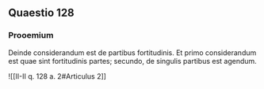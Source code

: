## Quaestio 128

### Prooemium

Deinde considerandum est de partibus fortitudinis. Et primo considerandum est quae sint fortitudinis partes; secundo, de singulis partibus est agendum.

![[II-II q. 128 a. 2#Articulus 2]]

